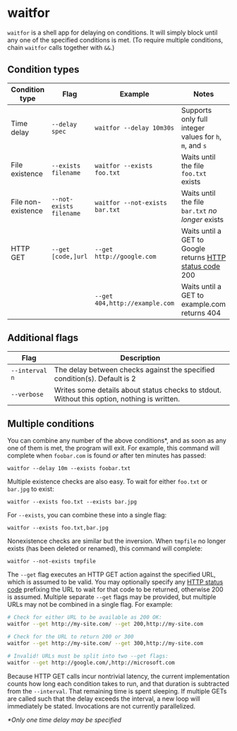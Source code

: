# waitfor
`waitfor` is a shell app for delaying on conditions. It will simply block until any one of the specified conditions is met. (To require multiple conditions, chain `waitfor` calls together with `&&`.)

## Condition types 
| Condition type | Flag | Example | Notes |
|----------------|------|---------|-------|
| Time delay     | `--delay spec` | `waitfor --delay 10m30s`    | Supports only full integer values for `h`, `m`, and `s` |
| File existence | `--exists filename` | `waitfor --exists foo.txt` | Waits until the file `foo.txt` exists |
| File non-existence | `--not-exists filename` | `waitfor --not-exists bar.txt` | Waits until the file `bar.txt` _no longer_ exists |
| HTTP GET | `--get [code,]url` | `--get http://google.com` | Waits until a GET to Google returns [HTTP status code](https://en.wikipedia.org/wiki/List_of_HTTP_status_codes) 200 |
|          |                    | `--get 404,http://example.com` | Waits until a GET to example.com returns 404 |

## Additional flags
| Flag | Description |
|------|-------------|
| `--interval n` | The delay between checks against the specified condition(s). Default is 2 |
| `--verbose` | Writes some details about status checks to stdout. Without this option, nothing is written. |

## Multiple conditions
You can combine any number of the above conditions*, and as soon as any one of them is met, the program will exit. For example, this command will complete when `foobar.com` is found _or_ after ten minutes has passed:

    waitfor --delay 10m --exists foobar.txt

Multiple existence checks are also easy. To wait for either `foo.txt` or `bar.jpg` to exist:

    waitfor --exists foo.txt --exists bar.jpg

For `--exists`, you can combine these into a single flag:

    waitfor --exists foo.txt,bar.jpg

Nonexistence checks are similar but the inversion. When `tmpfile` no longer exists (has been deleted or renamed), this command will complete:

    waitfor --not-exists tmpfile

The `--get` flag executes an HTTP GET action against the specified URL, which is assumed to be valid. You may optionally specify any [HTTP status code](https://en.wikipedia.org/wiki/List_of_HTTP_status_codes) prefixing the URL to wait for that code to be returned, otherwise 200 is assumed. Multiple separate `--get` flags may be provided, but multiple URLs may not be combined in a single flag. For example:

```bash
# Check for either URL to be available as 200 OK:
waitfor --get http://my-site.com/ --get 200,http://my-site.com

# Check for the URL to return 200 or 300
waitfor --get http://my-site.com/ --get 300,http://my-site.com

# Invalid! URLs must be split into two --get flags:
waitfor --get http://google.com/,http://microsoft.com
```

Because HTTP GET calls incur nontrivial latency, the current implementation counts how long each condition takes to run, and that duration is subtracted from the `--interval`. That remaining time is spent sleeping. If multiple GETs are called such that the delay exceeds the interval, a new loop will immediately be stated. Invocations are not currently parallelized.

_*Only one time delay may be specified_

